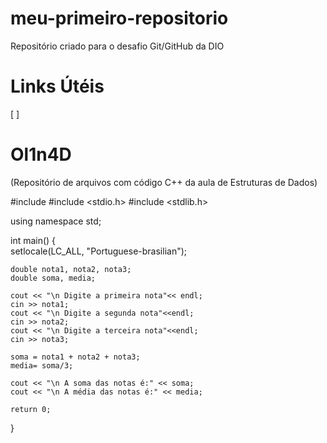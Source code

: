 # meu-primeiro-repositorio
Repositório criado para o desafio Git/GitHub da DIO
# Links Útéis
[ ]
# Ol1n4D 
(Repositório de arquivos com código C++ da aula de Estruturas de Dados)




#include <iostream>
#include <stdio.h>
#include <stdlib.h>
  
  using namespace std;

int main()
{	
    setlocale(LC_ALL, "Portuguese-brasilian");
	
	double nota1, nota2, nota3;
	double soma, media;
	
	cout << "\n Digite a primeira nota"<< endl;
	cin >> nota1;
	cout << "\n Digite a segunda nota"<<endl;
	cin >> nota2;	
	cout << "\n Digite a terceira nota"<<endl;
	cin >> nota3;
	
	soma = nota1 + nota2 + nota3;
	media= soma/3;
	
	cout << "\n A soma das notas é:" << soma;
	cout << "\n A média das notas é:" << media;

    return 0;
}
